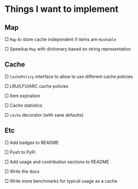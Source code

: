 # Things I want to implement

## Map

□ `Map` to store cache independent if items are `Hashable`

□ Speedup `Map` with dictionary based on string representation

## Cache

□ `CachePolicy` interface to allow to use different cache policies

□ LRU/LFU/ARC cache policies

□ Item expiration

□ Cache statistics

□ `cache` decorator (with sane defaults)

## Etc

□ Add badges to README

□ Push to PyPi

□ Add usage and contribution sections to README

□ Write the docs

□ Write more benchmarks for typical usage as a cache
